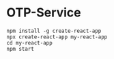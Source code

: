 # OTP-Service
    npm install -g create-react-app
    npx create-react-app my-react-app
    cd my-react-app
    npm start
